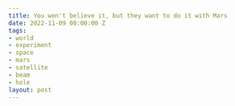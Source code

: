 ```yaml
---
title: You won't believe it, but they want to do it with Mars
date: 2022-11-09 00:00:00 Z
tags:
- world
- experiment
- space
- mars
- satellite
- beam
- hole
layout: post
---
```


